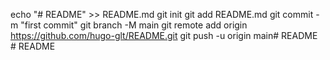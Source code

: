 echo "# README" >> README.md
git init
git add README.md
git commit -m "first commit"
git branch -M main
git remote add origin https://github.com/hugo-glt/README.git
git push -u origin main#   R E A D M E  
 #   R E A D M E  
 